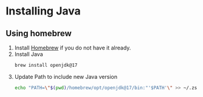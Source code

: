 # Installing Java

## Using homebrew

1. Install [Homebrew](./InstallHomebrew.md) if you do not have it already.
1. Install Java
   ```sh
   brew install openjdk@17
   ```
1. Update Path to include new Java version
   ```sh
   echo "PATH=\"$(pwd)/homebrew/opt/openjdk@17/bin:"'$PATH'\" >> ~/.zshrc
   ```
